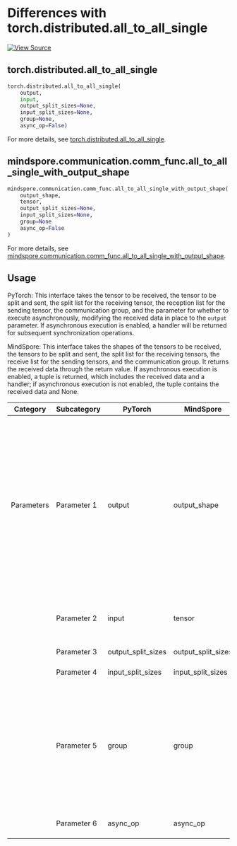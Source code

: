# Differences with torch.distributed.all_to_all_single

[![View Source](https://mindspore-website.obs.cn-north-4.myhuaweicloud.com/website-images/r2.4.10/resource/_static/logo_source_en.svg)](https://gitee.com/mindspore/docs/blob/r2.4.10/docs/mindspore/source_zh_cn/note/api_mapping/pytorch_diff/all_to_all_single_with_output_shape.md)

## torch.distributed.all_to_all_single

```python
torch.distributed.all_to_all_single(
    output,
    input,
    output_split_sizes=None,
    input_split_sizes=None,
    group=None,
    async_op=False)
```

For more details, see [torch.distributed.all_to_all_single](https://pytorch.org/docs/2.0/distributed.html#torch.distributed.all_to_all_single).

## mindspore.communication.comm_func.all_to_all_single_with_output_shape

```python
mindspore.communication.comm_func.all_to_all_single_with_output_shape(
    output_shape,
    tensor,
    output_split_sizes=None,
    input_split_sizes=None,
    group=None
    async_op=False
)
```

For more details, see [mindspore.communication.comm_func.all_to_all_single_with_output_shape](https://www.mindspore.cn/docs/zh-CN/r2.4.10/api_python/communication/mindspore.communication.comm_func.all_to_all_single_with_output_shape.html#mindspore.communication.comm_func.all_to_all_single_with_output_shape).

## Usage

PyTorch: This interface takes the tensor to be received, the tensor to be split and sent, the split list for the receiving tensor, the reception list for the sending tensor, the communication group, and the parameter for whether to execute asynchronously, modifying the received data in place to the `output` parameter. If asynchronous execution is enabled, a handler will be returned for subsequent synchronization operations.

MindSpore: This interface takes the shapes of the tensors to be received, the tensors to be split and sent, the split list for the receiving tensors, the receive list for the sending tensors, and the communication group. It returns the received data through the return value. If asynchronous execution is enabled, a tuple is returned, which includes the received data and a handler; if asynchronous execution is not enabled, the tuple contains the received data and None.

| Category | Subcategory | PyTorch | MindSpore | Difference |
| --- | --- | --- | --- | --- |
| Parameters | Parameter 1 | output | output_shape | Function is inconsistent, types are different. PyTorch passes in the tensor to receive data, and the result is assigned in place to the passed tensor; MindSpore passes in the shape of the tensor to receive data, and the result is returned as a new tensor. |
|  | Parameter 2 | input | tensor | Function is consistent, parameter name is different |
|  | Parameter 3 | output_split_sizes | output_split_sizes | Function is consistent |
|  | Parameter 4 | input_split_sizes | input_split_sizes | Function is consistent |
|  | Parameter 5 | group | group | Function is consistent, types are different. PyTorch passes in a communication group object; MindSpore passes in the string name of the communication group. |
|  | Parameter 6 | async_op | async_op | The functionality is consistent |
